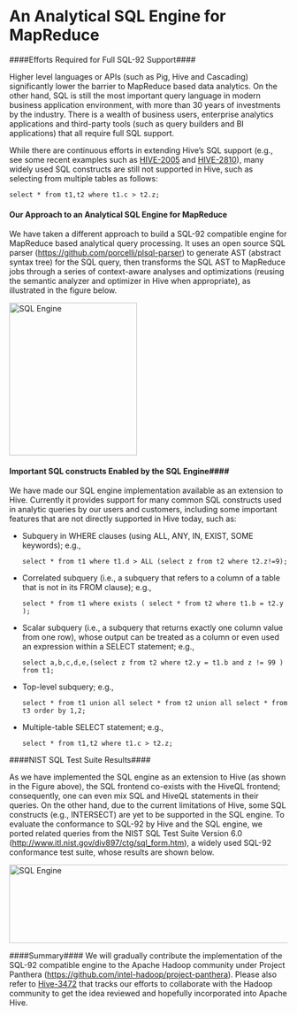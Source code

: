 # An Analytical SQL Engine for MapReduce #

####Efforts Required for Full SQL-92 Support####

Higher level languages or APIs (such as Pig, Hive and Cascading) significantly lower the barrier to MapReduce based data analytics. On the other hand, SQL is still the most important query language in modern business application environment, with more than 30 years of investments by the industry. There is a wealth of business users, enterprise analytics applications and third-party tools (such as query builders and BI applications) that all require full SQL support.

While there are continuous efforts in extending Hive’s SQL support (e.g., see some recent examples such as [HIVE-2005](https://issues.apache.org/jira/browse/HIVE-2005) and [HIVE-2810](https://issues.apache.org/jira/browse/HIVE-2810)), many widely used SQL constructs are still not supported in Hive, such as selecting from multiple tables as follows:

`select * from t1,t2 where t1.c > t2.z;`

#### Our Approach to an Analytical SQL Engine for MapReduce ####

We have taken a different approach to build a SQL-92 compatible engine for MapReduce based analytical query processing. It uses an open source SQL parser (<https://github.com/porcelli/plsql-parser>) to generate AST (abstract syntax tree) for the SQL query, then transforms the SQL AST to MapReduce jobs through a series of context-aware analyses and optimizations (reusing the semantic analyzer and optimizer in Hive when appropriate), as illustrated in the figure below.

<img src="http://cloud.github.com/downloads/intel-hadoop/hive-0.9-panthera/sql_engine.jpg" alt="SQL Engine" width="231" height="276" />

#### Important SQL constructs Enabled  by the SQL Engine####

We have made our SQL engine implementation available as an extension to Hive. Currently it provides support for many common SQL constructs used in analytic queries by our users and customers, including some important features that are not directly supported in Hive today, such as:

* Subquery in WHERE clauses (using ALL, ANY, IN, EXIST, SOME keywords); e.g.,

  `select * from t1 where t1.d > ALL (select z from t2 where t2.z!=9);`

* Correlated subquery (i.e., a subquery that refers to a column of a table that is not in its FROM clause); e.g.,

  `select * from t1 where exists ( select * from t2 where t1.b = t2.y );`

* Scalar subquery (i.e., a subquery that returns exactly one column value from one row), whose output can be treated as a column or even used an expression within a SELECT statement; e.g.,

  `select a,b,c,d,e,(select z from t2 where t2.y = t1.b and z != 99 ) from t1;`

* Top-level subquery; e.g.,

  `select * from t1 union all select * from t2 union all select * from t3 order by 1,2;`

* Multiple-table SELECT statement; e.g., 

  `select * from t1,t2 where t1.c > t2.z;`

####NIST SQL Test Suite Results####

As we have implemented the SQL engine as an extension to Hive (as shown in the Figure above), the SQL frontend co-exists with the HiveQL frontend; consequently, one can even mix SQL and HiveQL statements in their queries. On the other hand, due to the current limitations of Hive, some SQL constructs (e.g., INTERSECT) are yet to be supported in the SQL engine. To evaluate the conformance to SQL-92 by Hive and the SQL engine, we ported related queries from the NIST SQL Test Suite Version 6.0 (<http://www.itl.nist.gov/div897/ctg/sql_form.htm>), a widely used SQL-92 conformance test suite, whose results are shown below.

<img src="http://cloud.github.com/downloads/intel-hadoop/hive-0.9-panthera/nist_result.jpg" alt="SQL Engine" width="708" height="142" />

####Summary####
We will gradually contribute the implementation of the SQL-92 compatible engine to the Apache Hadoop community under Project Panthera (<https://github.com/intel-hadoop/project-panthera>). Please also refer to [Hive-3472](https://issues.apache.org/jira/browse/HIVE-3472) that tracks our efforts to collaborate with the Hadoop community to get the idea reviewed and hopefully incorporated into Apache Hive.
